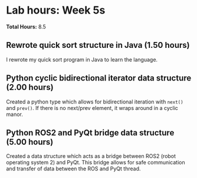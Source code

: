 # Lab hours: Week 5s
**Total Hours:** 8.5

## Rewrote quick sort structure in Java (1.50 hours)
I rewrote my quick sort program in Java to learn the language.

## Python cyclic bidirectional iterator data structure (2.00 hours)
Created a python type which allows for bidirectional iteration with `next()` and `prev()`. If there is no next/prev element, it wraps around in a cyclic manor.

## Python ROS2 and PyQt bridge data structure (5.00 hours)
Created a data structure which acts as a bridge between ROS2 (robot operating system 2) and PyQt. This bridge allows for safe communication and transfer of data between the ROS and PyQt thread.